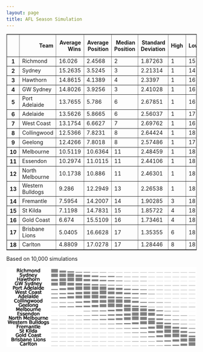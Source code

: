```yaml
---
layout: page
title: AFL Season Simulation
---
```

<table border="1" class="dataframe">   <thead>     <tr style="text-align: right;">       <th></th>       <th>Team</th>       <th>Average Wins</th>       <th>Average Position</th>       <th>Median Position</th>       <th>Standard Deviation</th>       <th>High</th>       <th>Low</th>       <th>Finals Prob</th>       <th>Top 4 Prob</th>       <th>Minor Premier Prob</th>       <th>Bottom 4 Prob</th>       <th>Wooden Spoon Prob</th>       <th>Preniership Prob</th>     </tr>   </thead>   <tbody>     <tr>       <th>1</th>       <td>Richmond</td>       <td>16.026</td>       <td>2.4568</td>       <td>2</td>       <td>1.87263</td>       <td>1</td>       <td>15</td>       <td>98.71</td>       <td>86.66</td>       <td>42.77</td>       <td>0.01</td>       <td>0</td>       <td>39.3</td>     </tr>     <tr>       <th>2</th>       <td>Sydney</td>       <td>15.2635</td>       <td>3.5245</td>       <td>3</td>       <td>2.21314</td>       <td>1</td>       <td>14</td>       <td>96.67</td>       <td>72.51</td>       <td>18.24</td>       <td>0</td>       <td>0</td>       <td>11.64</td>     </tr>     <tr>       <th>3</th>       <td>Hawthorn</td>       <td>14.8615</td>       <td>4.1389</td>       <td>4</td>       <td>2.3397</td>       <td>1</td>       <td>16</td>       <td>94.79</td>       <td>61.21</td>       <td>11.69</td>       <td>0.02</td>       <td>0</td>       <td>12.87</td>     </tr>     <tr>       <th>4</th>       <td>GW Sydney</td>       <td>14.8026</td>       <td>3.9256</td>       <td>3</td>       <td>2.41028</td>       <td>1</td>       <td>16</td>       <td>94.64</td>       <td>65.05</td>       <td>15.42</td>       <td>0.02</td>       <td>0</td>       <td>15.53</td>     </tr>     <tr>       <th>5</th>       <td>Port Adelaide</td>       <td>13.7655</td>       <td>5.786</td>       <td>6</td>       <td>2.67851</td>       <td>1</td>       <td>16</td>       <td>84.09</td>       <td>33.84</td>       <td>4.31</td>       <td>0.11</td>       <td>0</td>       <td>7.03</td>     </tr>     <tr>       <th>6</th>       <td>Adelaide</td>       <td>13.5626</td>       <td>5.8665</td>       <td>6</td>       <td>2.56037</td>       <td>1</td>       <td>17</td>       <td>84.2</td>       <td>31.57</td>       <td>3.14</td>       <td>0.08</td>       <td>0</td>       <td>6.08</td>     </tr>     <tr>       <th>7</th>       <td>West Coast</td>       <td>13.1754</td>       <td>6.6627</td>       <td>7</td>       <td>2.69762</td>       <td>1</td>       <td>16</td>       <td>75.11</td>       <td>22.15</td>       <td>2.37</td>       <td>0.17</td>       <td>0</td>       <td>2.5</td>     </tr>     <tr>       <th>8</th>       <td>Collingwood</td>       <td>12.5366</td>       <td>7.8231</td>       <td>8</td>       <td>2.64424</td>       <td>1</td>       <td>18</td>       <td>57.91</td>       <td>11.48</td>       <td>1.14</td>       <td>0.41</td>       <td>0.01</td>       <td>2.16</td>     </tr>     <tr>       <th>9</th>       <td>Geelong</td>       <td>12.4266</td>       <td>7.8018</td>       <td>8</td>       <td>2.57486</td>       <td>1</td>       <td>17</td>       <td>59.49</td>       <td>10.84</td>       <td>0.73</td>       <td>0.38</td>       <td>0</td>       <td>2.11</td>     </tr>     <tr>       <th>10</th>       <td>Melbourne</td>       <td>10.5119</td>       <td>10.6364</td>       <td>11</td>       <td>2.48459</td>       <td>1</td>       <td>18</td>       <td>18.01</td>       <td>1.56</td>       <td>0.05</td>       <td>4.64</td>       <td>0.05</td>       <td>0.12</td>     </tr>     <tr>       <th>11</th>       <td>Essendon</td>       <td>10.2974</td>       <td>11.0115</td>       <td>11</td>       <td>2.44106</td>       <td>1</td>       <td>18</td>       <td>14.46</td>       <td>1.35</td>       <td>0.05</td>       <td>5.45</td>       <td>0.14</td>       <td>0.35</td>     </tr>     <tr>       <th>12</th>       <td>North Melbourne</td>       <td>10.1738</td>       <td>10.886</td>       <td>11</td>       <td>2.46301</td>       <td>1</td>       <td>18</td>       <td>14.31</td>       <td>1.37</td>       <td>0.08</td>       <td>5.72</td>       <td>0.19</td>       <td>0.25</td>     </tr>     <tr>       <th>13</th>       <td>Western Bulldogs</td>       <td>9.286</td>       <td>12.2949</td>       <td>13</td>       <td>2.26538</td>       <td>1</td>       <td>18</td>       <td>6.13</td>       <td>0.35</td>       <td>0.01</td>       <td>13.81</td>       <td>0.45</td>       <td>0.06</td>     </tr>     <tr>       <th>14</th>       <td>Fremantle</td>       <td>7.5954</td>       <td>14.2007</td>       <td>14</td>       <td>1.90285</td>       <td>3</td>       <td>18</td>       <td>0.74</td>       <td>0.04</td>       <td>0</td>       <td>44.47</td>       <td>2.97</td>       <td>0</td>     </tr>     <tr>       <th>15</th>       <td>St Kilda</td>       <td>7.1198</td>       <td>14.7831</td>       <td>15</td>       <td>1.85722</td>       <td>4</td>       <td>18</td>       <td>0.57</td>       <td>0.01</td>       <td>0</td>       <td>61.29</td>       <td>4.88</td>       <td>0</td>     </tr>     <tr>       <th>16</th>       <td>Gold Coast</td>       <td>6.674</td>       <td>15.5109</td>       <td>16</td>       <td>1.73461</td>       <td>4</td>       <td>18</td>       <td>0.14</td>       <td>0.01</td>       <td>0</td>       <td>76.31</td>       <td>10.29</td>       <td>0</td>     </tr>     <tr>       <th>17</th>       <td>Brisbane Lions</td>       <td>5.0405</td>       <td>16.6628</td>       <td>17</td>       <td>1.35355</td>       <td>6</td>       <td>18</td>       <td>0.02</td>       <td>0</td>       <td>0</td>       <td>92.68</td>       <td>32.15</td>       <td>0</td>     </tr>     <tr>       <th>18</th>       <td>Carlton</td>       <td>4.8809</td>       <td>17.0278</td>       <td>17</td>       <td>1.28446</td>       <td>8</td>       <td>18</td>       <td>0.01</td>       <td>0</td>       <td>0</td>       <td>94.43</td>       <td>48.87</td>       <td>0</td>     </tr>   </tbody> </table>
<p>Based on 10,000 simulations</p>

<img src="img/test.eps" alt="hi" class="inline"/>
